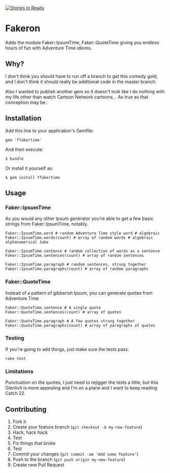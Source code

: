 [![Stories in Ready](https://badge.waffle.io/dirkkelly/ffakertime.png?label=ready&title=Ready)](https://waffle.io/dirkkelly/ffakertime)
# Fakeron

Adds the module Faker::IpsumTime, Faker::QuoteTime giving you endless hours of fun with Adventure Time idioms.

## Why?

I don't think you should have to run off a branch to get this comedy gold, and I don't think it should really be additional code in the master branch.

Also I wanted to publish another gem so it doesn't look like I do nothing with my life other than watch Cartoon Network cartoons... As true as that conception may be.

## Installation

Add this line to your application's Gemfile:

    gem 'ffakertime'

And then execute:

    $ bundle

Or install it yourself as:

    $ gem install ffakertime

## Usage

### Faker::IpsumTime

As you would any other Ipsum generator you're able to get a few basic strings from Faker::IpsumTime, notably.

    Faker::IpsumTime.word # random Adventure Time style word # algebraic
    Faker::IpsumTime.words(count) # array of random words # algebraic alphanumerical Jake

    Faker::IpsumTime.sentence # random collection of words as a sentence
    Faker::IpsumTime.sentences(count) # array of random sentences

    Faker::IpsumTime.paragraph # random sentences, strung together
    Faker::IpsumTime.paragraphs(count) # array of random paragraphs

### Faker::QuoteTime

Instead of a pattern of gibberish Ipsum, you can generate quotes from Adventure Time

    Faker::QuoteTime.sentence # A single quote
    Faker::QuoteTime.sentences(count) # array of quotes

    Faker::QuoteTime.paragraph # A few quotes strung together
    Faker::QuoteTime.paragraphs(count) # array of paragraphs of quotes

### Testing

If you're going to add things, just make sure the tests pass.

    rake test

### Limitations

Punctuation on the quotes, I just need to rejigger the tests a little, but this Glenlivit is more appealing and I'm on a plane and I want to keep reading Catch 22.

## Contributing

1. Fork it
2. Create your feature branch (`git checkout -b my-new-feature`)
3. Hack, hack hack
4. Test
5. Fix things that broke
6. Test
7. Commit your changes (`git commit -am 'Add some feature'`)
8. Push to the branch (`git push origin my-new-feature`)
9. Create new Pull Request
